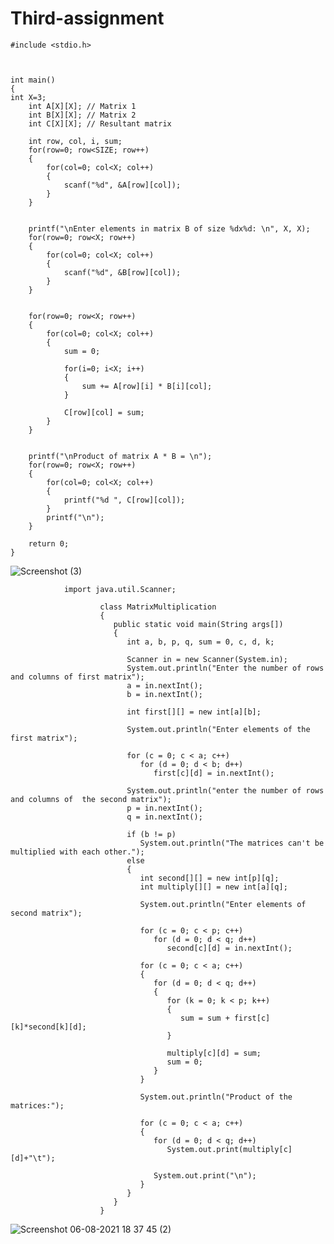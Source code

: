 # Third-assignment 


    #include <stdio.h>

  

    int main()
    {
    int X=3; 
        int A[X][X]; // Matrix 1 
        int B[X][X]; // Matrix 2
        int C[X][X]; // Resultant matrix

        int row, col, i, sum;
        for(row=0; row<SIZE; row++)
        {
            for(col=0; col<X; col++)
            {
                scanf("%d", &A[row][col]);
            }
        }

        
        printf("\nEnter elements in matrix B of size %dx%d: \n", X, X);
        for(row=0; row<X; row++)
        {
            for(col=0; col<X; col++)
            {
                scanf("%d", &B[row][col]);
            }
        }

        
        for(row=0; row<X; row++)
        {
            for(col=0; col<X; col++)
            {
                sum = 0;
                
                for(i=0; i<X; i++)
                {
                    sum += A[row][i] * B[i][col];
                }

                C[row][col] = sum;
            }
        }

       
        printf("\nProduct of matrix A * B = \n");
        for(row=0; row<X; row++)
        {
            for(col=0; col<X; col++)
            {
                printf("%d ", C[row][col]);
            }
            printf("\n");
        }

        return 0;
    } 
    
![Screenshot (3)](https://user-images.githubusercontent.com/85512440/121073133-9f753f00-c77e-11eb-8efa-7090b7b23ad5.png) 




                import java.util.Scanner;

                        class MatrixMultiplication
                        {
                           public static void main(String args[])
                           {
                              int a, b, p, q, sum = 0, c, d, k;

                              Scanner in = new Scanner(System.in);
                              System.out.println("Enter the number of rows and columns of first matrix");
                              a = in.nextInt();
                              b = in.nextInt();

                              int first[][] = new int[a][b];

                              System.out.println("Enter elements of the first matrix");

                              for (c = 0; c < a; c++)
                                 for (d = 0; d < b; d++)
                                    first[c][d] = in.nextInt();

                              System.out.println("enter the number of rows and columns of  the second matrix");
                              p = in.nextInt();
                              q = in.nextInt();

                              if (b != p)
                                 System.out.println("The matrices can't be multiplied with each other.");
                              else
                              {
                                 int second[][] = new int[p][q];
                                 int multiply[][] = new int[a][q];

                                 System.out.println("Enter elements of second matrix");

                                 for (c = 0; c < p; c++)
                                    for (d = 0; d < q; d++)
                                       second[c][d] = in.nextInt();

                                 for (c = 0; c < a; c++)
                                 {
                                    for (d = 0; d < q; d++)
                                    {  
                                       for (k = 0; k < p; k++)
                                       {
                                          sum = sum + first[c][k]*second[k][d];
                                       }

                                       multiply[c][d] = sum;
                                       sum = 0;
                                    }
                                 }

                                 System.out.println("Product of the matrices:");

                                 for (c = 0; c < a; c++)
                                 {
                                    for (d = 0; d < q; d++)
                                       System.out.print(multiply[c][d]+"\t");

                                    System.out.print("\n");
                                 }
                              }
                           }
                        } 
                        
                        
                        
                        
 ![Screenshot 06-08-2021 18 37 45 (2)](https://user-images.githubusercontent.com/85512440/121224840-6b108a00-c835-11eb-9749-6f5bc2f406c3.png)

